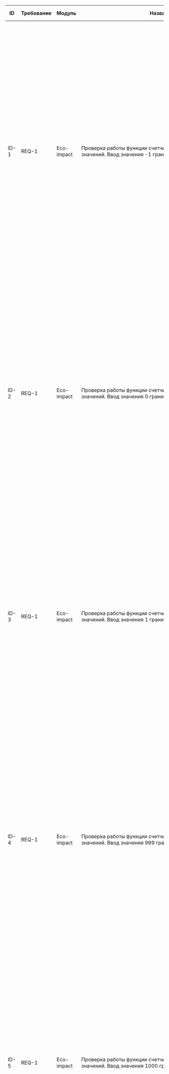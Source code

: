 | ID    | Требование | Модуль     | Название                                                                                                                                                 | Приоритет теста | Предварительные условия                                                                                                                                                                                                                                                                                                                                                                                                               | Шаги теста                                                                                                                                                                                                                                                                                                                                                             | Ожидаемый результат                                                                                                                                                                                                                                                                                                                                                                                                           | Статус прохождения | Комментарий                                                                                                                                       |
|-------|------------|------------|----------------------------------------------------------------------------------------------------------------------------------------------------------|-----------------|---------------------------------------------------------------------------------------------------------------------------------------------------------------------------------------------------------------------------------------------------------------------------------------------------------------------------------------------------------------------------------------------------------------------------------------|------------------------------------------------------------------------------------------------------------------------------------------------------------------------------------------------------------------------------------------------------------------------------------------------------------------------------------------------------------------------|-------------------------------------------------------------------------------------------------------------------------------------------------------------------------------------------------------------------------------------------------------------------------------------------------------------------------------------------------------------------------------------------------------------------------------|--------------------|---------------------------------------------------------------------------------------------------------------------------------------------------|
| ID-1  | REQ-1      | Eco-impact | Проверка работы функции счетчиков методом граничных значений. Ввод значения -1 границы (-1;0;1).                                                         | Low             | Для каждой тестовой функции используется встроенная фикстура аддона pytest-playwright - page.  <br/> <br/> Заполнен JSON с тестовыми данными для подмены ответа от сервера. <br/> json file = {"result": {"blocks": {"personalImpact": {"data": {"co2": -1, "energy": -1, "materials": 0, "pineYears": 0, "water": -1}}}, "isAuthorized": 'false'}, "status": "ok"}                                                                   | 1) page.route(mock_url,  lambda route: route.fulfill([json file])) <br/> 2) page.goto(main_url) <br/> 3) page.locator(co2_counter).screenshot(path=‘./screenshots/[screenshot name]’) <br/> 4) page.locator(water_counter).screenshot(path=‘./screenshots/[screenshot name]') <br/> 5) page.locator(energy_counter).screenshot(path=‘./screenshots/[screenshot name]') | 1) JSON ответа от сервера заменен на JSON с тестовыми данными <br/> 2) Открыта страница со счетчиками <br/> 3) Сделан скриншот счетчика. Счетчик CO2 отображает значение 0 кг СО2 или сообщение об ошибке <br/> 4) Сделан скриншот счетчика. Счетчик воды отображает значение 0 л воды или сообщение об ошибке <br/> 5) Сделан скриншот счетчика. Счетчик энергии отображает значение 0 кВт*ч энергии или сообщение об ошибке | Passed             | Все счетчики показывают отрицательные значения: <br/> -1 кг СО2 <br/> -1 л воды <br/> -1 кВт*ч <br/> Баг репорт ID-1                              |
| ID-2  | REQ-1      | Eco-impact | Проверка работы функции счетчиков методом граничных значений. Ввод значения 0 границы (-1;0;1).                                                          | High            | Для каждой тестовой функции используется встроенная фикстура аддона pytest-playwright - page.  <br/> <br/> Заполнен JSON с тестовыми данными для подмены ответа от сервера. <br/> json file = {"result": {"blocks": {"personalImpact": {"data": {"co2": 0, "energy": 0, "materials": 0, "pineYears": 0, "water": 0}}}, "isAuthorized": 'false'}, "status": "ok"}                                                                      | 1) page.route(mock_url,  lambda route: route.fulfill([json file])) <br/> 2) page.goto(main_url) <br/> 3) page.locator(co2_counter).screenshot(path=‘./screenshots/[screenshot name]’) <br/> 4) page.locator(water_counter).screenshot(path=‘./screenshots/[screenshot name]') <br/> 5) page.locator(energy_counter).screenshot(path=‘./screenshots/[screenshot name]') | 1) JSON ответа от сервера заменен на JSON с тестовыми данными <br/> 2) Открыта страница со счетчиками <br/> 3) Сделан скриншот счетчика. Счетчик CO2 отображает значение 0 кг СО2 <br/> 4) Сделан скриншот счетчика. Счетчик воды отображает значение 0 л воды  <br/> 5) Сделан скриншот счетчика. Счетчик энергии отображает значение 0 кВт*ч энергии                                                                        | Passed             |                                                                                                                                                   |
| ID-3  | REQ-1      | Eco-impact | Проверка работы функции счетчиков методом граничных значений. Ввод значения 1 границы (-1;0;1).                                                          | High            | Для каждой тестовой функции используется встроенная фикстура аддона pytest-playwright - page.  <br/> <br/> Заполнен JSON с тестовыми данными для подмены ответа от сервера. <br/> json file = {"result": {"blocks": {"personalImpact": {"data": {"co2": 1, "energy": 1, "materials": 0, "pineYears": 0, "water": 1}}}, "isAuthorized": 'false'}, "status": "ok"}                                                                      | 1) page.route(mock_url,  lambda route: route.fulfill([json file])) <br/> 2) page.goto(main_url) <br/> 3) page.locator(co2_counter).screenshot(path=‘./screenshots/[screenshot name]’) <br/> 4) page.locator(water_counter).screenshot(path=‘./screenshots/[screenshot name]') <br/> 5) page.locator(energy_counter).screenshot(path=‘./screenshots/[screenshot name]') | 1) JSON ответа от сервера заменен на JSON с тестовыми данными <br/> 2) Открыта страница со счетчиками <br/> 3) Сделан скриншот счетчика. Счетчик CO2 отображает значение 1 кг СО2 <br/> 4) Сделан скриншот счетчика. Счетчик воды отображает значение 1 л воды  <br/> 5) Сделан скриншот счетчика. Счетчик энергии отображает значение 1 кВт*ч энергии                                                                        | Passed             |                                                                                                                                                   |
| ID-4  | REQ-1      | Eco-impact | Проверка работы функции счетчиков методом граничных значений. Ввод значения 999 границы (999;1000;1100).                                                 | High            | Для каждой тестовой функции используется встроенная фикстура аддона pytest-playwright - page.  <br/> <br/> Заполнен JSON с тестовыми данными для подмены ответа от сервера. <br/> json file = {"result": {"blocks": {"personalImpact": {"data": {"co2": 999, «energy": 999, "materials": 0, "pineYears": 0, "water": 999}}}, "isAuthorized": 'false'}, "status": "ok"}                                                                | 1) page.route(mock_url,  lambda route: route.fulfill([json file])) <br/> 2) page.goto(main_url) <br/> 3) page.locator(co2_counter).screenshot(path=‘./screenshots/[screenshot name]’) <br/> 4) page.locator(water_counter).screenshot(path=‘./screenshots/[screenshot name]') <br/> 5) page.locator(energy_counter).screenshot(path=‘./screenshots/[screenshot name]') | 1) JSON ответа от сервера заменен на JSON с тестовыми данными <br/> 2) Открыта страница со счетчиками <br/> 3) Сделан скриншот счетчика. Счетчик CO2 отображает значение 999 кг СО2 <br/> 4) Сделан скриншот счетчика. Счетчик воды отображает значение 999 л воды  <br/> 5) Сделан скриншот счетчика. Счетчик энергии отображает значение 999 кВт*ч энергии                                                                  | Passed             |                                                                                                                                                   |
| ID-5  | REQ-1      | Eco-impact | Проверка работы функции счетчиков методом граничных значений. Ввод значения 1000 границы (999;1000;1100).                                                | High            | Для каждой тестовой функции используется встроенная фикстура аддона pytest-playwright - page.  <br/> <br/> Заполнен JSON с тестовыми данными для подмены ответа от сервера. <br/> json file = {"result": {"blocks": {"personalImpact": {"data": {"co2": 1000, "energy": 1000, "materials": 0, "pineYears": 0, "water": 1000}}}, "isAuthorized": 'false'}, "status": "ok"}                                                             | 1) page.route(mock_url,  lambda route: route.fulfill([json file])) <br/> 2) page.goto(main_url) <br/> 3) page.locator(co2_counter).screenshot(path=‘./screenshots/[screenshot name]’) <br/> 4) page.locator(water_counter).screenshot(path=‘./screenshots/[screenshot name]') <br/> 5) page.locator(energy_counter).screenshot(path=‘./screenshots/[screenshot name]') | 1) JSON ответа от сервера заменен на JSON с тестовыми данными <br/> 2) Открыта страница со счетчиками <br/> 3) Сделан скриншот счетчика. Счетчик CO2 отображает значение 1 тонн СО2 <br/> 4) Сделан скриншот счетчика. Счетчик воды отображает значение 1 м3 воды  <br/> 5) Сделан скриншот счетчика. Счетчик энергии отображает значение 1 мВт*ч энергии                                                                     | Passed             |                                                                                                                                                   |
| ID-6  | REQ-1      | Eco-impact | Проверка работы функции счетчиков методом граничных значений. Ввод значения 1100 границы (999;1000;1100).                                                | High            | Для каждой тестовой функции используется встроенная фикстура аддона pytest-playwright - page.  <br/> <br/> Заполнен JSON с тестовыми данными для подмены ответа от сервера. <br/> json file = {"result": {"blocks": {"personalImpact": {"data": {"co2": 1100, "energy": 1100, "materials": 0, "pineYears": 0, "water": 1100}}}, "isAuthorized": 'false'}, "status": "ok"}                                                             | 1) page.route(mock_url,  lambda route: route.fulfill([json file])) <br/> 2) page.goto(main_url) <br/> 3) page.locator(co2_counter).screenshot(path=‘./screenshots/[screenshot name]’) <br/> 4) page.locator(water_counter).screenshot(path=‘./screenshots/[screenshot name]') <br/> 5) page.locator(energy_counter).screenshot(path=‘./screenshots/[screenshot name]') | 1) JSON ответа от сервера заменен на JSON с тестовыми данными <br/> 2) Открыта страница со счетчиками <br/> 3) Сделан скриншот счетчика. Счетчик CO2 отображает значение 1,1 тонн СО2 <br/> 4) Сделан скриншот счетчика. Счетчик воды отображает значение 1,1 м3 воды  <br/> 5) Сделан скриншот счетчика. Счетчик энергии отображает значение 1,1 мВт*ч энергии                                                               | Passed             |                                                                                                                                                   |
| ID-7  | REQ-1      | Eco-impact | Проверка работы функции счетчиков методом граничных значений. Ввод значения 999000 границы (999000;1000000;1100000).                                     | High            | Для каждой тестовой функции используется встроенная фикстура аддона pytest-playwright - page.  <br/> <br/> Заполнен JSON с тестовыми данными для подмены ответа от сервера. <br/> json file = {"result": {"blocks": {"personalImpact": {"data": {"co2": 999000, «energy": 999000, "materials": 0, "pineYears": 0, "water": 999000}}}, "isAuthorized": 'false'}, "status": "ok"}                                                       | 1) page.route(mock_url,  lambda route: route.fulfill([json file])) <br/> 2) page.goto(main_url) <br/> 3) page.locator(co2_counter).screenshot(path=‘./screenshots/[screenshot name]’) <br/> 4) page.locator(water_counter).screenshot(path=‘./screenshots/[screenshot name]') <br/> 5) page.locator(energy_counter).screenshot(path=‘./screenshots/[screenshot name]') | 1) JSON ответа от сервера заменен на JSON с тестовыми данными <br/> 2) Открыта страница со счетчиками <br/> 3) Сделан скриншот счетчика. Счетчик CO2 отображает значение 999 тонн СО2 <br/> 4) Сделан скриншот счетчика. Счетчик воды отображает значение 999 м3 воды  <br/> 5) Сделан скриншот счетчика. Счетчик энергии отображает значение 999 мВт*ч энергии                                                               | Passed             |                                                                                                                                                   |
| ID-8  | REQ-1      | Eco-impact | Проверка работы функции счетчиков методом граничных значений. Ввод значения 1000000 границы (999000;1000000;1100000).                                    | High            | Для каждой тестовой функции используется встроенная фикстура аддона pytest-playwright - page.  <br/> <br/> Заполнен JSON с тестовыми данными для подмены ответа от сервера. <br/> json file = {"result": {"blocks": {"personalImpact": {"data": {"co2": 1000000, "energy": 1000000, "materials": 0, "pineYears": 0, "water": 1000000}}}, "isAuthorized": 'false'}, "status": "ok"}                                                    | 1) page.route(mock_url,  lambda route: route.fulfill([json file])) <br/> 2) page.goto(main_url) <br/> 3) page.locator(co2_counter).screenshot(path=‘./screenshots/[screenshot name]’) <br/> 4) page.locator(water_counter).screenshot(path=‘./screenshots/[screenshot name]') <br/> 5) page.locator(energy_counter).screenshot(path=‘./screenshots/[screenshot name]') | 1) JSON ответа от сервера заменен на JSON с тестовыми данными <br/> 2) Открыта страница со счетчиками <br/> 3) Сделан скриншот счетчика. Счетчик CO2 отображает значение 1 млн кг СО2 <br/> 4) Сделан скриншот счетчика. Счетчик воды отображает значение 1 тыс м3 воды  <br/> 5) Сделан скриншот счетчика. Счетчик энергии отображает значение 1 млн кВт*ч энергии                                                           | Passed             | На счетчике энергии происходит наложение элементов друг на друга <br/> Баг репорт ID-2                                                            |
| ID-9  | REQ-1      | Eco-impact | Проверка работы функции счетчиков методом граничных значений. Ввод значения 1100000 границы (999000;1000000;1100000).                                    | High            | Для каждой тестовой функции используется встроенная фикстура аддона pytest-playwright - page.  <br/> <br/> Заполнен JSON с тестовыми данными для подмены ответа от сервера. <br/> json file = {"result": {"blocks": {"personalImpact": {"data": {"co2": 1100000, "energy": 1100000, "materials": 0, "pineYears": 0, "water": 1100000}}}, "isAuthorized": 'false'}, "status": "ok"}                                                    | 1) page.route(mock_url,  lambda route: route.fulfill([json file])) <br/> 2) page.goto(main_url) <br/> 3) page.locator(co2_counter).screenshot(path=‘./screenshots/[screenshot name]’) <br/> 4) page.locator(water_counter).screenshot(path=‘./screenshots/[screenshot name]') <br/> 5) page.locator(energy_counter).screenshot(path=‘./screenshots/[screenshot name]') | 1) JSON ответа от сервера заменен на JSON с тестовыми данными <br/> 2) Открыта страница со счетчиками <br/> 3) Сделан скриншот счетчика. Счетчик CO2 отображает значение 1,1 млн кг СО2 <br/> 4) Сделан скриншот счетчика. Счетчик воды отображает значение 1,1 тыс м3 воды  <br/> 5) Сделан скриншот счетчика. Счетчик энергии отображает значение 1,1 млн кВт*ч энергии                                                     | Passed             | На счетчике энергии происходит наложение элементов друг на друга <br/> Баг репорт ID-2                                                            |
| ID-10 | REQ-1      | Eco-impact | Проверка работы функции счетчиков методом граничных значений. Ввод значения 999000000 границы (999000000;1000000000;1100000000).                         | Medium          | Для каждой тестовой функции используется встроенная фикстура аддона pytest-playwright - page.  <br/> <br/> Заполнен JSON с тестовыми данными для подмены ответа от сервера. <br/> json file = {"result": {"blocks": {"personalImpact": {"data": {"co2": 999000000, «energy": 999000000, "materials": 0, "pineYears": 0, "water": 999000000}}}, "isAuthorized": 'false'}, "status": "ok"}                                              | 1) page.route(mock_url,  lambda route: route.fulfill([json file])) <br/> 2) page.goto(main_url) <br/> 3) page.locator(co2_counter).screenshot(path=‘./screenshots/[screenshot name]’) <br/> 4) page.locator(water_counter).screenshot(path=‘./screenshots/[screenshot name]') <br/> 5) page.locator(energy_counter).screenshot(path=‘./screenshots/[screenshot name]') | 1) JSON ответа от сервера заменен на JSON с тестовыми данными <br/> 2) Открыта страница со счетчиками <br/> 3) Сделан скриншот счетчика. Счетчик CO2 отображает значение 999 млн кг СО2 <br/> 4) Сделан скриншот счетчика. Счетчик воды отображает значение 999 тыс м3 воды  <br/> 5) Сделан скриншот счетчика. Счетчик энергии отображает значение 999 млн кВт*ч энергии                                                     | Passed             | На счетчике энергии происходит наложение элементов друг на друга <br/> Баг репорт ID-2                                                            |
| ID-11 | REQ-1      | Eco-impact | Проверка работы функции счетчиков методом граничных значений. Ввод значения 1000000000 границы (999000000;1000000000;1100000000).                        | Medium          | Для каждой тестовой функции используется встроенная фикстура аддона pytest-playwright - page.  <br/> <br/> Заполнен JSON с тестовыми данными для подмены ответа от сервера. <br/> json file = {"result": {"blocks": {"personalImpact": {"data": {"co2": 1000000000, "energy": 1000000000, "materials": 0, "pineYears": 0, "water": 1000000000}}}, "isAuthorized": 'false'}, "status": "ok"}                                           | 1) page.route(mock_url,  lambda route: route.fulfill([json file])) <br/> 2) page.goto(main_url) <br/> 3) page.locator(co2_counter).screenshot(path=‘./screenshots/[screenshot name]’) <br/> 4) page.locator(water_counter).screenshot(path=‘./screenshots/[screenshot name]') <br/> 5) page.locator(energy_counter).screenshot(path=‘./screenshots/[screenshot name]') | 1) JSON ответа от сервера заменен на JSON с тестовыми данными <br/> 2) Открыта страница со счетчиками <br/> 3) Сделан скриншот счетчика. Счетчик CO2 отображает значение 1 млн тонн СО2 <br/> 4) Сделан скриншот счетчика. Счетчик воды отображает значение 1 млн м3 воды  <br/> 5) Сделан скриншот счетчика. Счетчик энергии отображает значение 1 млн мВт*ч энергии                                                         | Passed             | На счетчике энергии происходит наложение элементов друг на друга <br/> Баг репорт ID-2                                                            |
| ID-12 | REQ-1      | Eco-impact | Проверка работы функции счетчиков методом граничных значений. Ввод значения 1100000000 границы (999000000;1000000000;1100000000).                        | Medium          | Для каждой тестовой функции используется встроенная фикстура аддона pytest-playwright - page.  <br/> <br/> Заполнен JSON с тестовыми данными для подмены ответа от сервера. <br/> json file = {"result": {"blocks": {"personalImpact": {"data": {"co2": 1100000000, "energy": 1100000000, "materials": 0, "pineYears": 0, "water": 1100000000}}}, "isAuthorized": 'false'}, "status": "ok"}                                           | 1) page.route(mock_url,  lambda route: route.fulfill([json file])) <br/> 2) page.goto(main_url) <br/> 3) page.locator(co2_counter).screenshot(path=‘./screenshots/[screenshot name]’) <br/> 4) page.locator(water_counter).screenshot(path=‘./screenshots/[screenshot name]') <br/> 5) page.locator(energy_counter).screenshot(path=‘./screenshots/[screenshot name]') | 1) JSON ответа от сервера заменен на JSON с тестовыми данными <br/> 2) Открыта страница со счетчиками <br/> 3) Сделан скриншот счетчика. Счетчик CO2 отображает значение 1,1 млн тонн СО2 <br/> 4) Сделан скриншот счетчика. Счетчик воды отображает значение 1,1 млн м3 воды  <br/> 5) Сделан скриншот счетчика. Счетчик энергии отображает значение 1,1 млн мВт*ч энергии                                                   | Passed             | На счетчике энергии происходит наложение элементов друг на друга <br/> Баг репорт ID-2                                                            |
| ID-13 | REQ-1      | Eco-impact | Проверка работы функции счетчиков методом граничных значений. Ввод значения 999000000000 границы (999000000000;1000000000000;1100000000000).             | Medium          | Для каждой тестовой функции используется встроенная фикстура аддона pytest-playwright - page.  <br/> <br/> Заполнен JSON с тестовыми данными для подмены ответа от сервера. <br/> json file = {"result": {"blocks": {"personalImpact": {"data": {"co2": 999000000000, «energy": 999000000000, "materials": 0, "pineYears": 0, "water": 999000000000}}}, "isAuthorized": 'false'}, "status": "ok"}                                     | 1) page.route(mock_url,  lambda route: route.fulfill([json file])) <br/> 2) page.goto(main_url) <br/> 3) page.locator(co2_counter).screenshot(path=‘./screenshots/[screenshot name]’) <br/> 4) page.locator(water_counter).screenshot(path=‘./screenshots/[screenshot name]') <br/> 5) page.locator(energy_counter).screenshot(path=‘./screenshots/[screenshot name]') | 1) JSON ответа от сервера заменен на JSON с тестовыми данными <br/> 2) Открыта страница со счетчиками <br/> 3) Сделан скриншот счетчика. Счетчик CO2 отображает значение 999 млн тонн СО2 <br/> 4) Сделан скриншот счетчика. Счетчик воды отображает значение 999 млн м3 воды  <br/> 5) Сделан скриншот счетчика. Счетчик энергии отображает значение 999 млн мВт*ч энергии                                                   | Passed             | На счетчике энергии происходит наложение элементов друг на друга <br/> Баг репорт ID-2                                                            |
| ID-14 | REQ-1      | Eco-impact | Проверка работы функции счетчиков методом граничных значений. Ввод значения 1000000000000 границы (999000000000;1000000000000;1100000000000).            | Medium          | Для каждой тестовой функции используется встроенная фикстура аддона pytest-playwright - page.  <br/> <br/> Заполнен JSON с тестовыми данными для подмены ответа от сервера. <br/> json file = {"result": {"blocks": {"personalImpact": {"data": {"co2": 1000000000000, "energy": 1000000000000, "materials": 0, "pineYears": 0, "water": 1000000000000}}}, "isAuthorized": 'false'}, "status": "ok"}                                  | 1) page.route(mock_url,  lambda route: route.fulfill([json file])) <br/> 2) page.goto(main_url) <br/> 3) page.locator(co2_counter).screenshot(path=‘./screenshots/[screenshot name]’) <br/> 4) page.locator(water_counter).screenshot(path=‘./screenshots/[screenshot name]') <br/> 5) page.locator(energy_counter).screenshot(path=‘./screenshots/[screenshot name]') | 1) JSON ответа от сервера заменен на JSON с тестовыми данными <br/> 2) Открыта страница со счетчиками <br/> 3) Сделан скриншот счетчика. Счетчик CO2 отображает значение 1 млрд тонн СО2 <br/> 4) Сделан скриншот счетчика. Счетчик воды отображает значение 1 млрд м3 воды  <br/> 5) Сделан скриншот счетчика. Счетчик энергии отображает значение 1 млрд мВт*ч энергии                                                      | Passed             | На счетчике энергии происходит наложение элементов друг на друга <br/> Баг репорт ID-2                                                            |
| ID-15 | REQ-1      | Eco-impact | Проверка работы функции счетчиков методом граничных значений. Ввод значения 1100000000000 границы (999000000000;1000000000000;1100000000000).            | Medium          | Для каждой тестовой функции используется встроенная фикстура аддона pytest-playwright - page.  <br/> <br/> Заполнен JSON с тестовыми данными для подмены ответа от сервера. <br/> json file = {"result": {"blocks": {"personalImpact": {"data": {"co2": 1100000000000, "energy": 1100000000000, "materials": 0, "pineYears": 0, "water": 1100000000000}}}, "isAuthorized": 'false'}, "status": "ok"}                                  | 1) page.route(mock_url,  lambda route: route.fulfill([json file])) <br/> 2) page.goto(main_url) <br/> 3) page.locator(co2_counter).screenshot(path=‘./screenshots/[screenshot name]’) <br/> 4) page.locator(water_counter).screenshot(path=‘./screenshots/[screenshot name]') <br/> 5) page.locator(energy_counter).screenshot(path=‘./screenshots/[screenshot name]') | 1) JSON ответа от сервера заменен на JSON с тестовыми данными <br/> 2) Открыта страница со счетчиками <br/> 3) Сделан скриншот счетчика. Счетчик CO2 отображает значение 1,1 млрд тонн СО2 <br/> 4) Сделан скриншот счетчика. Счетчик воды отображает значение 1,1 млрд м3 воды  <br/> 5) Сделан скриншот счетчика. Счетчик энергии отображает значение 1,1 млрд мВт*ч энергии                                                | Passed             | На счетчике энергии происходит наложение элементов друг на друга <br/> Баг репорт ID-2                                                            |
| ID-16 | REQ-1      | Eco-impact | Проверка работы функции счетчиков методом граничных значений. Ввод значения 999999000000000 границы (999000000000000;1000000000000000;1100000000000000). | Medium          | Для каждой тестовой функции используется встроенная фикстура аддона pytest-playwright - page.  <br/> <br/> Заполнен JSON с тестовыми данными для подмены ответа от сервера. <br/> json file = {"result": {"blocks": {"personalImpact": {"data": {"co2": 999999000000000, «energy": 999999000000000, "materials": 0, "pineYears": 0, "water": 999999000000000}}}, "isAuthorized": 'false'}, "status": "ok"}                            | 1) page.route(mock_url,  lambda route: route.fulfill([json file])) <br/> 2) page.goto(main_url) <br/> 3) page.locator(co2_counter).screenshot(path=‘./screenshots/[screenshot name]’) <br/> 4) page.locator(water_counter).screenshot(path=‘./screenshots/[screenshot name]') <br/> 5) page.locator(energy_counter).screenshot(path=‘./screenshots/[screenshot name]') | 1) JSON ответа от сервера заменен на JSON с тестовыми данными <br/> 2) Открыта страница со счетчиками <br/> 3) Сделан скриншот счетчика. Счетчик CO2 отображает значение 999,9 млрд тонн СО2 <br/> 4) Сделан скриншот счетчика. Счетчик воды отображает значение 999,9 млрд м3 воды  <br/> 5) Сделан скриншот счетчика. Счетчик энергии отображает значение 999,9 млрд мВт*ч энергии                                          | Passed             | Все счетчики некорректно округляют значения: <br/> 1000 млрд тонн СО2 <br/> 1000 млрд м3 воды <br/> 1000 млрд мВт*ч энергии <br/> Баг репорт ID-3 |
| ID-17 | REQ-1      | Eco-impact | Проверка работы функции счетчиков методом граничных значений. Ввод значения 1000000000000 границы (999000000000000;1000000000000000;1100000000000000).   | Medium          | Для каждой тестовой функции используется встроенная фикстура аддона pytest-playwright - page.  <br/> <br/> Заполнен JSON с тестовыми данными для подмены ответа от сервера. <br/> json file = {"result": {"blocks": {"personalImpact": {"data": {"co2": 1000000000000000, "energy": 1000000000000000, "materials": 0, "pineYears": 0, "water": 1000000000000000}}}, "isAuthorized": 'false'}, "status": "ok"}                         | 1) page.route(mock_url,  lambda route: route.fulfill([json file])) <br/> 2) page.goto(main_url) <br/> 3) page.locator(co2_counter).screenshot(path=‘./screenshots/[screenshot name]’) <br/> 4) page.locator(water_counter).screenshot(path=‘./screenshots/[screenshot name]') <br/> 5) page.locator(energy_counter).screenshot(path=‘./screenshots/[screenshot name]') | 1) JSON ответа от сервера заменен на JSON с тестовыми данными <br/> 2) Открыта страница со счетчиками <br/> 3) Сделан скриншот счетчика. Счетчик CO2 отображает значение 1 трлн тонн СО2 <br/> 4) Сделан скриншот счетчика. Счетчик воды отображает значение 1 трлн м3 воды  <br/> 5) Сделан скриншот счетчика. Счетчик энергии отображает значение 1 трлн мВт*ч энергии                                                      | Passed             | Все счетчики отображают некорректные значения: <br/> 1 СО2 <br/> 1 воды <br/> 1 энергии <br/> Баг репорт ID-4                                     |
| ID-18 | REQ-1      | Eco-impact | Проверка работы функции счетчиков. Ввод значения значительно превышающего возможные.                                                                     | Low             | Для каждой тестовой функции используется встроенная фикстура аддона pytest-playwright - page.  <br/> <br/> Заполнен JSON с тестовыми данными для подмены ответа от сервера. <br/> json file = {"result": {"blocks": {"personalImpact": {"data": {"co2": 999999999999999999999999, "energy": 999999999999999999999999, "materials": 0, "pineYears": 0, "water": 999999999999999999999999}}}, "isAuthorized": 'false'}, "status": "ok"} | 1) page.route(mock_url,  lambda route: route.fulfill([json file])) <br/> 2) page.goto(main_url) <br/> 3) page.locator(co2_counter).screenshot(path=‘./screenshots/[screenshot name]’) <br/> 4) page.locator(water_counter).screenshot(path=‘./screenshots/[screenshot name]') <br/> 5) page.locator(energy_counter).screenshot(path=‘./screenshots/[screenshot name]') | 1) JSON ответа от сервера заменен на JSON с тестовыми данными <br/> 2) Открыта страница со счетчиками <br/> 3) Сделан скриншот счетчика. Счетчик CO2 отображает сообщение об ошибке <br/> 4) Сделан скриншот счетчика. Счетчик воды отображает сообщение об ошибке <br/> 5) Сделан скриншот счетчика. Счетчик энергии отображает сообщение об ошибке                                                                          | Passed             | Значения всех счетчиков выходят за пределы их контейнеров <br/> Баг репорт ID-5                                                                   |
